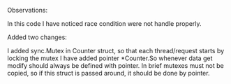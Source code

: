 Observations:

In this code I have noticed race condition were not handle properly.

Added two changes:

I  added sync.Mutex in Counter struct, so that each thread/request starts by locking the mutex
I have added pointer *Counter.So whenever data get modify should always be defined with pointer.
In brief mutexes must not be copied, so if this struct is passed around, it should be done by pointer.

